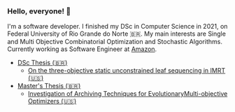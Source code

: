 ### Hello, everyone! 🤙

I'm a software developer. I finished my DSc in Computer Science in 2021, on Federal University of Rio Grande do Norte 🇧🇷. My main interests are Single and Multi Objective Combinatorial Optimization and Stochastic Algorithms. Currently working as Software Engineer at <a href="https://github.com/amzn">Amazon</a>.

- <a href="https://repositorio.ufrn.br/handle/123456789/44892">DSc Thesis (🇧🇷) </a>
  - <a href="https://link.springer.com/article/10.1007/s11517-020-02210-z">On the three-objective static unconstrained leaf sequencing in IMRT (🇺🇸) </a>
- <a href="https://repositorio.ufrn.br/handle/123456789/21029"> Master's Thesis (🇧🇷) </a>
  - <a href="https://seer.ufrgs.br/rita/article/view/RITA_Vol25_Nr4_11/pdf">Investigation of Archiving Techniques for EvolutionaryMulti-objective Optimizers (🇺🇸) </a>
